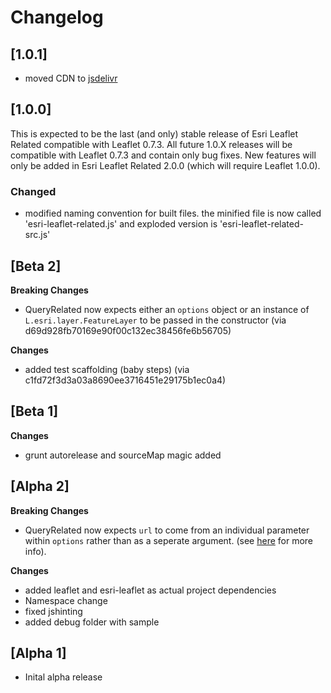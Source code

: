 # Changelog

## [1.0.1]

* moved CDN to [jsdelivr](http://www.jsdelivr.com/#!leaflet.esri.related)

## [1.0.0]

This is expected to be the last (and only) stable release of Esri Leaflet Related compatible with Leaflet 0.7.3. All future 1.0.X releases will be compatible with Leaflet 0.7.3 and contain only bug fixes. New features will only be added in Esri Leaflet Related 2.0.0 (which will require Leaflet 1.0.0).

### Changed
- modified naming convention for built files.  the minified file is now called 'esri-leaflet-related.js' and exploded version is 'esri-leaflet-related-src.js'

## [Beta 2]

**Breaking Changes**
* QueryRelated now expects either an `options` object or an instance of `L.esri.layer.FeatureLayer` to be passed in the constructor (via d69d928fb70169e90f00c132ec38456fe6b56705)

**Changes**
* added test scaffolding (baby steps) (via c1fd72f3d3a03a8690ee3716451e29175b1ec0a4)

## [Beta 1]

**Changes**
* grunt autorelease and sourceMap magic added

## [Alpha 2]

**Breaking Changes**
* QueryRelated now expects `url` to come from an individual parameter within `options` rather than as a seperate argument.  (see [here](https://github.com/Esri/esri-leaflet/releases/tag/v1.0.0-rc.5) for more info).

**Changes**
* added leaflet and esri-leaflet as actual project dependencies
* Namespace change
* fixed jshinting
* added debug folder with sample

## [Alpha 1]

* Inital alpha release